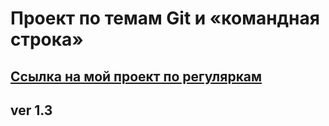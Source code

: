 # Проект по темам Git и «командная строка»


## [Ссылка на мой проект по регуляркам](https://ordanan.github.io/validation/index.html)
## ver 1.3

